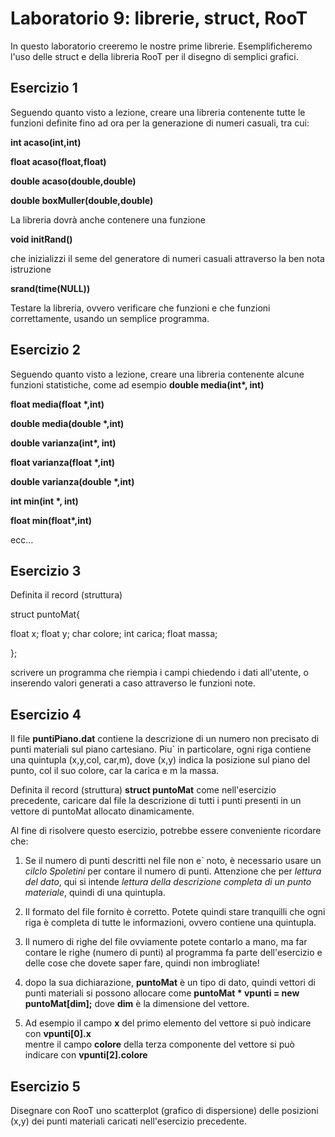 # Laboratorio 9: librerie, struct, RooT


In questo laboratorio creeremo le nostre prime librerie. Esemplificheremo l'uso delle struct e della libreria RooT per il disegno di semplici grafici.

## Esercizio 1
Seguendo quanto visto a lezione, creare una libreria contenente tutte le funzioni definite fino ad ora per la generazione di numeri casuali, tra cui:

__int acaso(int,int)__

__float acaso(float,float)__

__double acaso(double,double)__

__double boxMuller(double,double)__

La libreria dovrà anche contenere una funzione 

__void initRand()__

che inizializzi il seme del generatore di numeri casuali attraverso la ben nota istruzione 

__srand(time(NULL))__

Testare la libreria, ovvero verificare che funzioni e che funzioni correttamente, usando un semplice programma.


## Esercizio 2
Seguendo quanto visto a lezione, creare una libreria contenente alcune funzioni statistiche, come ad esempio
__double  media(int*, int)__

__float  media(float *,int)__

__double  media(double *,int)__

__double  varianza(int*, int)__

__float  varianza(float *,int)__

__double  varianza(double *,int)__

__int min(int *, int)__

__float min(float*,int)__

ecc...


## Esercizio 3

Definita il record (struttura)

struct puntoMat{

float x;
float y;
char colore;
int carica;
float massa;

};

scrivere un programma che riempia i campi chiedendo i dati all'utente, o inserendo valori generati a caso attraverso le funzioni note.


## Esercizio 4

Il file __puntiPiano.dat__ contiene la descrizione di un numero non precisato di punti materiali sul piano cartesiano. Piu` in particolare, ogni riga contiene una quintupla (x,y,col, car,m), dove (x,y) indica la posizione sul piano del punto, col il suo colore, car la carica e m la massa.

Definita il record (struttura) __struct puntoMat__ come nell'esercizio precedente, caricare dal file la descrizione di tutti i punti  presenti in un vettore di puntoMat allocato dinamicamente.

Al fine di risolvere questo esercizio, potrebbe essere conveniente ricordare che:

1. Se il numero di punti descritti nel file non e` noto, è necessario usare un _cilclo Spoletini_ per contare il numero di punti. Attenzione che per _lettura del dato_, qui si intende _lettura della descrizione completa di un punto materiale_, quindi di una quintupla.

2. Il formato del file fornito è corretto. Potete quindi stare tranquilli che ogni riga è completa di tutte le informazioni, ovvero contiene una quintupla.

3. Il numero di righe del file ovviamente potete contarlo a mano, ma far contare le righe (numero di punti) al programma fa parte dell'esercizio e delle cose che dovete saper fare, quindi non imbrogliate!

4. dopo la sua dichiarazione, __puntoMat__ è  un tipo di dato, quindi vettori di punti materiali si possono allocare come
__puntoMat * vpunti = new puntoMat[dim];__
dove __dim__ è  la dimensione del vettore.

5. Ad esempio il campo __x__ del primo elemento del vettore si può indicare con 
__vpunti[0].x__ 	
mentre il campo __colore__ della terza componente del vettore si può indicare con
__vpunti[2].colore__

## Esercizio 5
Disegnare con RooT uno scatterplot (grafico di dispersione) delle posizioni (x,y) dei punti materiali caricati nell'esercizio precedente.
